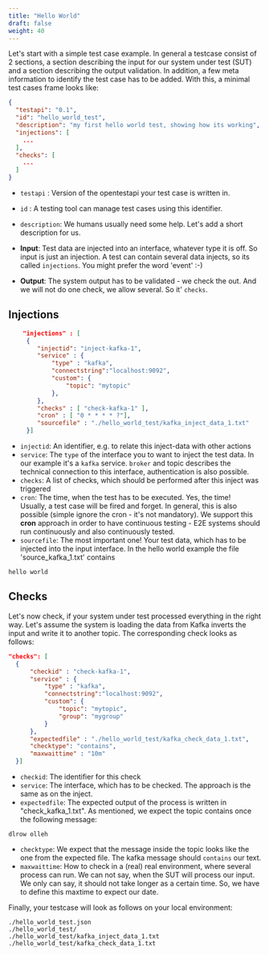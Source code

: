 ```yaml
---
title: "Hello World"
draft: false
weight: 40
---
```


Let's start with a simple test case example. 
In general a testcase consist of 2 sections, a section describing the input for our system under test (SUT) and a section describing the output validation.
In addition, a few meta information to identify the test case has to be added. With this, a minimal test cases frame looks like:

```json
{
  "testapi": "0.1",
  "id": "hello_world_test",
  "description": "my first hello world test, showing how its working",
  "injections": [
    ...
  ],
  "checks": [
    ...
  ]
}
```
* `testapi` : Version of the opentestapi your test case is written in.
* `id` : A testing tool can manage test cases using this identifier. 
* `description`: We humans usually need some help. Let's add a short description for us.

* **Input**: Test data are injected into an interface, whatever type it is off. So input is just an injection. 
A test can contain several data injects, so its called `injections`. You might prefer the word 'event' :-)
* **Output**: The system output has to be validated - we check the out. And we will not do one check, we allow several. So it' `checks`.

## Injections 
```json
    "injections" : [
     {
        "injectid": "inject-kafka-1",
        "service" : {
            "type" : "kafka",
            "connectstring":"localhost:9092",          
            "custom": {
                "topic": "mytopic"
            },
        },
        "checks" : [ "check-kafka-1" ],        
        "cron" : [ "0 * * * * ?"],
        "sourcefile" : "./hello_world_test/kafka_inject_data_1.txt"
     }]
```
* `injectid`: An identifier, e.g. to relate this inject-data with other actions
* `service`: The `type` of the interface you to want to inject the test data. In our example it's a `kafka` service. `broker` and topic describes the technical connection to this interface, authentication is also possible.
* `checks`: A list of checks, which should be performed after this inject was triggered
* `cron`: The time, when the test has to be executed. Yes, the time!  
Usually, a test case will be fired and forget. In general, this is also possible (simple ignore the cron - it's not mandatory).
We support this **cron** approach in order to have continuous testing - E2E systems should run continuously and also continuously tested.
* `sourcefile`: The most important one! Your test data, which has to be injected into the input interface. 
In the hello world example the file 'source_kafka_1.txt' contains 
```text
hello world
```
## Checks
Let's now check, if your system under test processed everything in the right way. 
Let's assume the system is loading the data from Kafka inverts the input and write it to another topic.
The corresponding check looks as follows:
```json
"checks": [
  {
      "checkid" : "check-kafka-1",
      "service" : {
          "type" : "kafka",
          "connectstring":"localhost:9092",
          "custom": {
              "topic": "mytopic",
              "group": "mygroup"
          }
      },
      "expectedfile" : "./hello_world_test/kafka_check_data_1.txt",
      "checktype": "contains",      
      "maxwaittime" : "10m"
  }]
```
* `checkid`: The identifier for this check
* `service`: The interface, which has to be checked. The approach is the same as on the inject.
* `expectedfile`: The expected output of the process is written in "check_kafka_1.txt". As mentioned, we expect the topic contains once the following message:
```text
dlrow olleh
```
* `checktype`: We expect that the message inside the topic looks like the one from the expected file. The kafka message should `contains` our text.
* `maxwaittime`: How to check in a (real) real environment, where several process can run. 
We can not say, when the SUT will process our input. We only can say, it should not take longer as a certain time. 
 So, we have to define this maxtime to expect our date.   

Finally, your testcase will look as follows on your local environment:
```shell
./hello_world_test.json
./hello_world_test/
./hello_world_test/kafka_inject_data_1.txt
./hello_world_test/kafka_check_data_1.txt
```
